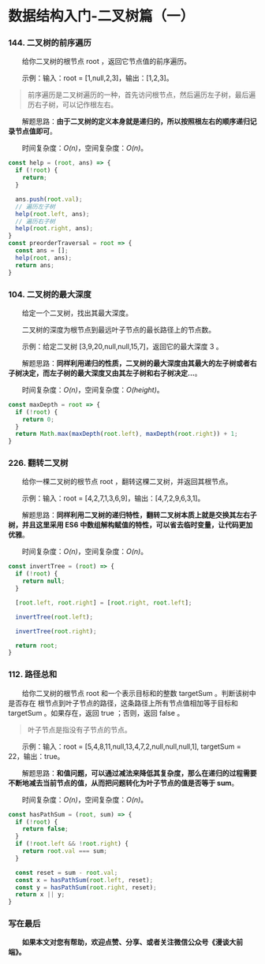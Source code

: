 # 数据结构入门-二叉树篇（一）

### 144. 二叉树的前序遍历

&emsp;&emsp;给你二叉树的根节点 root ，返回它节点值的前序遍历。

&emsp;&emsp;示例：输入：root = [1,null,2,3]，输出：[1,2,3]。

> 前序遍历是二叉树遍历的一种，首先访问根节点，然后遍历左子树，最后遍历右子树，可以记作根左右。

&emsp;&emsp;解题思路：**由于二叉树的定义本身就是递归的，所以按照根左右的顺序递归记录节点值即可**。

&emsp;&emsp;时间复杂度：*O(n)*，空间复杂度：*O(n)*。

```JavaScript
const help = (root, ans) => {
  if (!root) {
    return;
  }

  ans.push(root.val);
  // 遍历左子树
  help(root.left, ans);
  // 遍历右子树
  help(root.right, ans);
}
const preorderTraversal = root => {
  const ans = [];
  help(root, ans);
  return ans;
}
```

### 104. 二叉树的最大深度

&emsp;&emsp;给定一个二叉树，找出其最大深度。

&emsp;&emsp;二叉树的深度为根节点到最远叶子节点的最长路径上的节点数。

&emsp;&emsp;示例：给定二叉树 [3,9,20,null,null,15,7]，返回它的最大深度 3 。

&emsp;&emsp;解题思路：**同样利用递归的性质，二叉树的最大深度由其最大的左子树或者右子树决定，而左子树的最大深度又由其左子树和右子树决定...**。

&emsp;&emsp;时间复杂度：*O(n)*，空间复杂度：*O(height)*。


```JavaScript
const maxDepth = root => {
  if (!root) {
    return 0;
  }
  return Math.max(maxDepth(root.left), maxDepth(root.right)) + 1;
}
```

### 226. 翻转二叉树

&emsp;&emsp;给你一棵二叉树的根节点 root ，翻转这棵二叉树，并返回其根节点。

&emsp;&emsp;示例：输入：root = [4,2,7,1,3,6,9]，输出：[4,7,2,9,6,3,1]。

&emsp;&emsp;解题思路：**同样利用二叉树的递归特性，翻转二叉树本质上就是交换其左右子树，并且这里采用 ES6 中数组解构赋值的特性，可以省去临时变量，让代码更加优雅**。

&emsp;&emsp;时间复杂度：*O(n)*，空间复杂度：*O(n)*。

```JavaScript
const invertTree = (root) => {
  if (!root) {
    return null;
  }

  [root.left, root.right] = [root.right, root.left];

  invertTree(root.left);

  invertTree(root.right);

  return root;
}
```

### 112. 路径总和

&emsp;&emsp;给你二叉树的根节点 root 和一个表示目标和的整数 targetSum 。判断该树中是否存在 根节点到叶子节点的路径，这条路径上所有节点值相加等于目标和 targetSum 。如果存在，返回 true ；否则，返回 false 。

> 叶子节点是指没有子节点的节点。

&emsp;&emsp;示例：输入：root = [5,4,8,11,null,13,4,7,2,null,null,null,1], targetSum = 22，输出：true。

&emsp;&emsp;解题思路：**和值问题，可以通过减法来降低其复杂度，那么在递归的过程需要不断地减去当前节点的值，从而把问题转化为叶子节点的值是否等于 sum**。

&emsp;&emsp;时间复杂度：*O(n)*，空间复杂度：*O(n)*。

```JavaScript
const hasPathSum = (root, sum) => {
  if (!root) {
    return false;
  }
  if (!root.left && !root.right) {
    return root.val === sum;
  }

  const reset = sum - root.val;
  const x = hasPathSum(root.left, reset);
  const y = hasPathSum(root.right, reset);
  return x || y;
}
```

### 写在最后

&emsp;&emsp;**如果本文对您有帮助，欢迎点赞、分享、或者关注微信公众号《漫谈大前端》。**